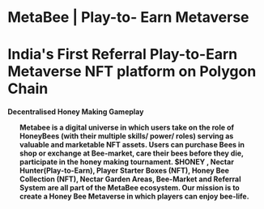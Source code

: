#  MetaBee | Play-to- Earn Metaverse
# India's First Referral Play-to-Earn Metaverse NFT platform on Polygon Chain

 
 <h4>Decentralised Honey Making Gameplay
 <ul>Metabee is a digital universe in which users take on the role of HoneyBees (with their multiple skills/ power/ roles) serving as valuable and        marketable NFT assets.
  Users can purchase Bees in shop or exchange at Bee-market, care their bees before they die, participate in the honey making tournament.
   $HONEY , Nectar Hunter(Play-to-Earn), Player Starter Boxes (NFT), Honey Bee Collection (NFT), Nectar Garden Areas, Bee-Market and Referral System are   all   part of the MetaBee ecosystem. Our mission is to create a Honey Bee Metaverse in which players can enjoy bee-life.
